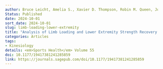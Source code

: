 ```yaml
---
author: Bruce Leicht, Amelia S., Xavier D. Thompson, Robin M. Queen, Jordan S. Rodu, Michael J. Higgins, Kevin M. Cross, Brian C. Werner, Jacob E. Resch, and Joe M. Hart
Status: Published
date: 2024-10-01
sort_date: 2024-10-01
slug: limb-loading-lower-extremity
title: "Analysis of Limb Loading and Lower Extremity Strength Recovery across Time after Anterior Cruciate Ligament Reconstruction"
categories: Articles
tags:
- Kinesiology
details: <em>Sports Health</em> Volume 55
doi: 10.1177/19417381241285859
link: https://journals.sagepub.com/doi/10.1177/19417381241285859
---
```

